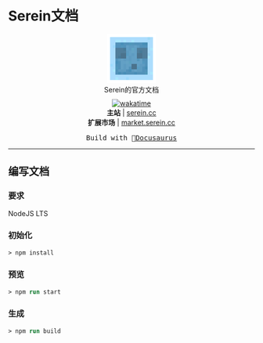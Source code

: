 # Serein文档

<p align="center">
<img src='static/img/Serein.png' width="100"/>
<br>
Serein的官方文档
<br>
<a href="https://wakatime.com/badge/github/Zaitonn/Serein-Docs"><img style="margin:10px 0 0" src="https://wakatime.com/badge/github/Zaitonn/Serein-Docs.svg" alt="wakatime"></a>
<br>
<b>主站</b> | <a href="https://serein.cc/">serein.cc</a><br>
<b>扩展市场</b> | <a href="https://market.serein.cc/">market.serein.cc</a>
</p>

<pre align="center">
 Build with 🦖<a href="https://docusaurus.io/">Docusaurus</a> 
</pre>

---

## 编写文档

### 要求

NodeJS LTS

### 初始化

```ps
> npm install
```

### 预览

```ps
> npm run start
```

### 生成

```ps
> npm run build
```
